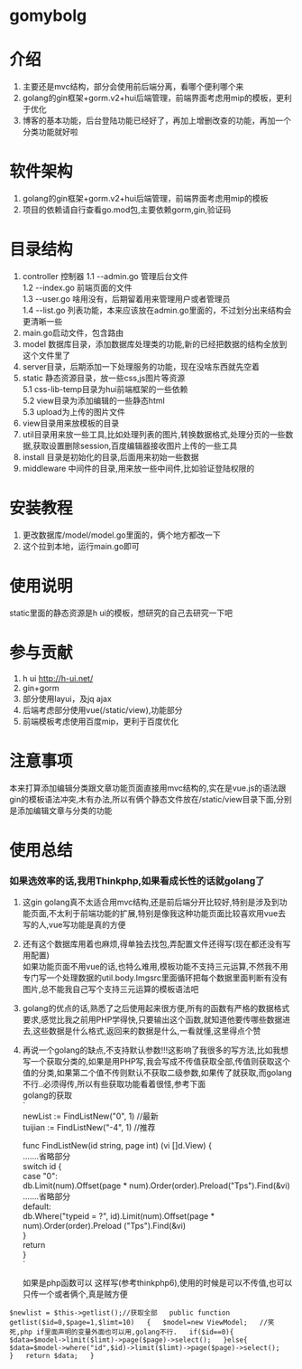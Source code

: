 # gomybolg

# 介绍

1. 主要还是mvc结构，部分会使用前后端分离，看哪个便利哪个来  
2. golang的gin框架+gorm.v2+hui后端管理，前端界面考虑用mip的模板，更利于优化  
3. 博客的基本功能，后台登陆功能已经好了，再加上增删改查的功能，再加一个分类功能就好啦  

# 软件架构
1. golang的gin框架+gorm.v2+hui后端管理，前端界面考虑用mip的模板
2. 项目的依赖请自行查看go.mod包,主要依赖gorm,gin,验证码

# 目录结构
1. controller 控制器
    1.1 --admin.go 管理后台文件  
    1.2 --index.go 前端页面的文件  
    1.3 --user.go 啥用没有，后期留着用来管理用户或者管理员  
    1.4 --list.go 列表功能，本来应该放在admin.go里面的，不过划分出来结构会更清晰一些  
2. main.go启动文件，包含路由  
3. model 数据库目录，添加数据库处理类的功能,新的已经把数据的结构全放到这个文件里了  
4. server目录，后期添加一下处理服务的功能，现在没啥东西就先空着  
5. static 静态资源目录，放一些css,js图片等资源  
    5.1 css-lib-temp目录为hui前端框架的一些依赖     
    5.2 view目录为添加编辑的一些静态html  
    5.3 upload为上传的图片文件
6. view目录用来放模板的目录  
7. util目录用来放一些工具,比如处理列表的图片,转换数据格式,处理分页的一些数据,获取设置删除session,百度编辑器接收图片上传的一些工具  
8. install 目录是初始化的目录,后面用来初始一些数据  
9. middleware 中间件的目录,用来放一些中间件,比如验证登陆权限的  



# 安装教程
1. 更改数据库/model/model.go里面的，俩个地方都改一下  
2. 这个拉到本地，运行main.go即可  

# 使用说明

static里面的静态资源是h ui的模板，想研究的自己去研究一下吧  

# 参与贡献
1. h ui  http://h-ui.net/  
2. gin+gorm  
3. 部分使用layui，及jq ajax  
4. 后端考虑部分使用vue(/static/view),功能部分  
5. 前端模板考虑使用百度mip，更利于百度优化  



# 注意事项
本来打算添加编辑分类跟文章功能页面直接用mvc结构的,实在是vue.js的语法跟gin的模板语法冲突,木有办法,所以有俩个静态文件放在/static/view目录下面,分别是添加编辑文章与分类的功能  


# 使用总结
### 如果选效率的话,我用Thinkphp,如果看成长性的话就golang了

1. 这gin golang真不太适合用mvc结构,还是前后端分开比较好,特别是涉及到功能页面,不太利于前端功能的扩展,特别是像我这种功能页面比较喜欢用vue去写的人,vue写功能是真的方便  
2. 还有这个数据库用着也麻烦,得单独去找包,弄配置文件还得写(现在都还没有写用配置)  
如果功能页面不用vue的话,也特么难用,模板功能不支持三元运算,不然我不用专门写一个处理数据的util.body.Imgsrc里面循环把每个数据里面判断有没有图片,总不能我自己写个支持三元运算的模板语法吧  
3. golang的优点的话,熟悉了之后使用起来很方便,所有的函数有严格的数据格式要求,感觉比我之前用PHP学得快,只要输出这个函数,就知道他要传哪些数据进去,这些数据是什么格式,返回来的数据是什么,一看就懂,这里得点个赞  
4. 再说一个golang的缺点,不支持默认参数!!!这影响了我很多的写方法,比如我想写一个获取分类的,如果是用PHP写,我会写成不传值获取全部,传值则获取这个值的分类,如果第二个值不传则默认不获取二级参数,如果传了就获取,而golang不行..必须得传,所以有些获取功能看着很怪,参考下面  
golang的获取  
`  
	newList := FindListNew("0", 1)      //最新  
	tuijian := FindListNew("-4", 1)     //推荐  

    func FindListNew(id string, page int) (vi []d.View) {  
    .......省略部分  
	switch id {  
	case "0":  
		db.Limit(num).Offset(page * num).Order(order).Preload("Tps").Find(&vi)  
    .......省略部分  
	default:  
		db.Where("typeid = ?", id).Limit(num).Offset(page * num).Order(order).Preload  ("Tps").Find(&vi)  
	}  
	return  
}  
    `

    如果是php函数可以 这样写(参考thinkphp6),使用的时候是可以不传值,也可以只传一个或者俩个,真是贼方便   

`
$newlist = $this->getlist();//获取全部  
public function getlist($id=0,$page=1,$limt=10)  
{  
    $model=new ViewModel;  
    //笑死,php if里面声明的变量外面也可以用,golang不行.  
    if($id==0){  
        $data=$model->limit($limt)->page($page)->select();  
    }else{  
        $data=$model->where("id",$id)->limit($limt)->page($page)->select();  
    }  
    return $data;  
}
`